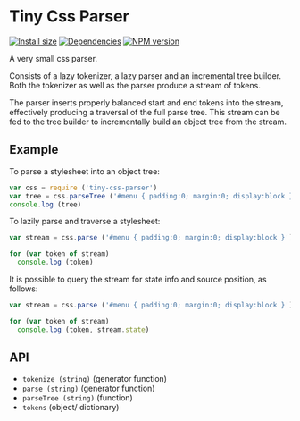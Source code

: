 Tiny Css Parser
===============

[![Install size][size-image]][size-url] [![Dependencies][deps-image]][deps-url] [![NPM version][npm-image]][npm-url]

A very small css parser. 

Consists of a lazy tokenizer, a lazy parser and an incremental tree builder.
Both the tokenizer as well as the parser produce a stream of tokens.

The parser inserts properly balanced start and end tokens into the stream,
effectively producing a traversal of the full parse tree. This stream can be fed to the tree builder to incrementally build an object tree from the stream. 

[npm-image]: https://img.shields.io/npm/v/tiny-css-parser.svg
[npm-url]: https://npmjs.org/package/tiny-css-parser
[deps-image]: https://img.shields.io/david/alwinb/tiny-css-parser.svg
[deps-url]: https://david-dm.org/alwinb/tiny-css-parser
[size-url]: https://packagephobia.com/result?p=tiny-css-parser
[size-image]: https://packagephobia.com/badge?p=tiny-css-parser

Example
-------

To parse a stylesheet into an object tree:

```javascript
var css = require ('tiny-css-parser')
var tree = css.parseTree ('#menu { padding:0; margin:0; display:block }')
console.log (tree)
```

To lazily parse and traverse a stylesheet:

```javascript
var stream = css.parse ('#menu { padding:0; margin:0; display:block }')

for (var token of stream)
  console.log (token)
```

It is possible to query the stream for state info and source position,
as follows:

```javascript
var stream = css.parse ('#menu { padding:0; margin:0; display:block }')

for (var token of stream)
  console.log (token, stream.state)
```

API
---

- `tokenize (string)` (generator function)
- `parse (string)` (generator function)
- `parseTree (string)` (function)
- `tokens` (object/ dictionary)

